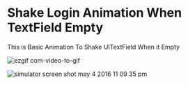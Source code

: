 # Shake Login Animation When TextField Empty

This is Basic Animation To Shake UITextField When it Empty

![ezgif com-video-to-gif](https://cloud.githubusercontent.com/assets/1490342/15020773/b893ee6e-124d-11e6-8d69-9661619004ae.gif)


![simulator screen shot may 4 2016 11 09 35 pm](https://cloud.githubusercontent.com/assets/1490342/15020713/7619e8cc-124d-11e6-818a-353b63571ba7.png)
